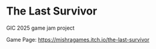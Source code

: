 # The Last Survivor
 GIC 2025 game jam project

Game Page: https://mishragames.itch.io/the-last-survivor
